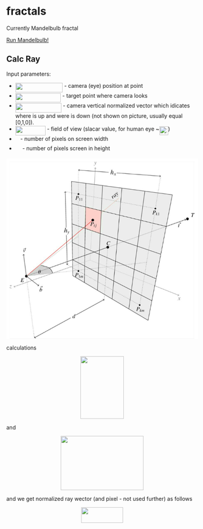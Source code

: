 # fractals
Currently Mandelbulb fractal

[Run Mandelbulb!](https://kamil-kielczewski.github.io/fractals/mandelbulb.html)

## Calc Ray

Input parameters: 
* <img src="/tex/d62fbe219457fce60682a162b4ecbab4.svg?invert_in_darkmode&sanitize=true" align=middle width=124.40236709999998pt height=24.65753399999998pt/> - camera (eye) position at point 
* <img src="/tex/aecdc767c97bdaf680b7c57d54dbe69d.svg?invert_in_darkmode&sanitize=true" align=middle width=119.63090204999997pt height=24.65753399999998pt/> - target point where camera looks  
* <img src="/tex/356dfd3a8b76763cdf8121889b66694a.svg?invert_in_darkmode&sanitize=true" align=middle width=120.91704239999997pt height=24.65753399999998pt/> - camera vertical normalized vector which idicates where is up and were is down (not shown on picture, usually equal [0,1,0]). 
* <img src="/tex/ff73c224f59f9c37802c1c71f6b4b819.svg?invert_in_darkmode&sanitize=true" align=middle width=79.22372039999998pt height=24.65753399999998pt/> - field of view (slacar value, for human eye ~<img src="/tex/cce24ebf2e55323325713fbf54e7da16.svg?invert_in_darkmode&sanitize=true" align=middle width=23.17361309999999pt height=22.63850490000001pt/>)
* <img src="/tex/63bb9849783d01d91403bc9a5fea12a2.svg?invert_in_darkmode&sanitize=true" align=middle width=9.075367949999992pt height=22.831056599999986pt/> - number of pixels on screen width 
* <img src="/tex/0e51a2dede42189d77627c4d742822c3.svg?invert_in_darkmode&sanitize=true" align=middle width=14.433101099999991pt height=14.15524440000002pt/> - number of pixels screen in height 

<p align="center"><img src="/tex/raysMatrix.png" align=middle /></p>

calculations

<p align="center"><img src="/tex/baa7ad5fe0e0690223fa5922e588c018.svg?invert_in_darkmode&sanitize=true" align=middle width=113.40948795pt height=163.88124059999998pt/></p>

and

<p align="center"><img src="/tex/3490c45ec21b68b35b02022188897c78.svg?invert_in_darkmode&sanitize=true" align=middle width=218.2591158pt height=142.41339255pt/></p>

and we get normalized ray wector (and pixel - not used further) as follows

<p align="center"><img src="/tex/d6da5f8e4ad565a9502ff2214045da9c.svg?invert_in_darkmode&sanitize=true" align=middle width=110.22836385pt height=40.59357059999999pt/></p>





